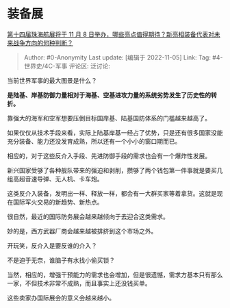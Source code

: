# 装备展
[第十四届珠海航展将于 11 月 8 日举办，哪些亮点值得期待？新亮相装备代表对未来战争方向的何种判断？](https://www.zhihu.com/question/564656747/answer/2745476070)

> Author: #0-Anonymity
> Last update: [编辑于 2022-11-05]
> Link:
> Tag: #4-世界史/4C-军事
> 评论区:
> 泛讨论:

当前世界军事的最大图景是什么？

**是陆基、岸基防御力量相对于海基、空基进攻力量的系统劣势发生了历史性的转折。**

靠强大的海军和空军想要压倒目标国岸基、陆基国防体系的门槛越来越高了。

如果仅仅从技术手段来看，实际上陆基岸基一经占了优势，只是还有很多国家没能充分装备、能力还没发育成熟，所以还有一个小小的窗口期而已。

相应的，对于这些反介入手段、先进防御手段的需求也会有一个爆炸性发展。

新兴国家受够了各种舰队带来的强迫和剥削，攒够了两个钱包第一件事就是要买几组高超音速导弹、无人机、卡车炮。

这类反介入装备，发明出一样、释放一样，都会有一大群买家等着拿货。这就是现在国际军火交易的新趋势、新热点。

很自然，最近的国际防务展会越来越倾向于去迎合这类需求。

妙的是，西方武器厂商会越来越被排挤到这个市场之外。

开玩笑，反介入是要反谁的介入？

不是迫于无奈，谁脑子有水找小偷买锁？

当然，相应的，增强干预能力的需求也会增加，但是很遗憾，需求方基本只有那么一家，不但技术非常不成熟，而且事实上还没钱买单。

这些卖家办国际展会的意义会越来越小。
